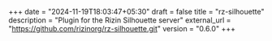 +++
date = "2024-11-19T18:03:47+05:30"
draft = false
title = "rz-silhouette"
description = "Plugin for the Rizin Silhouette server"
external_url = "https://github.com/rizinorg/rz-silhouette.git"
version = "0.6.0"
+++
